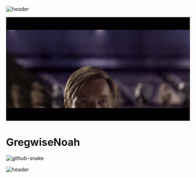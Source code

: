 ![header](https://capsule-render.vercel.app/api?type=waving&color=gradient&customColorList=19,21,24&height=300&section=header&text=Hello%There!&capsule%20render&fontSize=90&height=100&animation=fadeIn)

![obi wan popping up on screen](https://github.com/GregwiseNoah/GregwiseNoah/blob/main/assets/obi.gif)

# GregwiseNoah

<picture>
  <source media="(prefers-color-scheme: dark)" srcset="github-contribution-snake-dark.svg" />
  <source media="(prefers-color-scheme: light)" srcset="github-contribution-snake.svg" />
  <img alt="github-snake" src="github-snake.svg" />
</picture>

![header](https://capsule-render.vercel.app/api?type=waving&color=gradient&customColorList=19,21,24&height=300&section=footer&height=100&animation=fadeIn)
